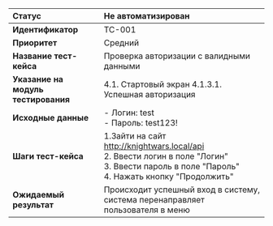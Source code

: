 |**Статус**|Не автоматизирован|
|:-----|:---------|
| **Идентификатор** | TC-001 |
| **Приоритет** | Средний |
| **Название тест-кейса** | Проверка авторизации с валидными данными |
| **Указание на модуль тестирования** |4.1. Стартовый экран 4.1.3.1. Успешная авторизация |
| **Исходные данные** | - Логин: test<br>- Пароль: test123! |
| **Шаги тест-кейса** | 1.Зайти на сайт http://knightwars.local/api <br>2. Ввести логин в поле "Логин"<br>3. Ввести пароль в поле "Пароль"<br>4. Нажать кнопку "Продолжить" |
| **Ожидаемый результат** | Происходит успешный вход в систему, система перенаправляет пользователя в меню |
